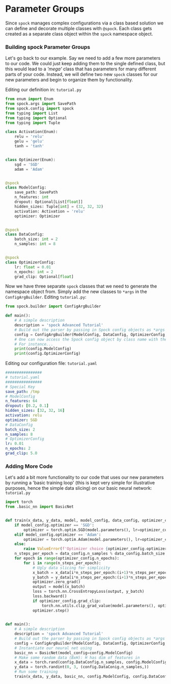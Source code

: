 # Parameter Groups

Since `spock` manages complex configurations via a class based solution we can define and decorate multiple classes 
with `@spock`. Each class gets created as a separate class object within the `spock` namespace object.

### Building spock Parameter Groups

Let's go back to our example. Say we need to add a few more parameters to our code. We could just keep adding them to 
the single defined class, but this would lead to a *'mega'* class that has parameters for many different parts of your 
code. Instead, we will define two new `spock` classes for our new parameters and begin to organize them by 
functionality.

Editing our definition in: `tutorial.py`

```python
from enum import Enum
from spock.args import SavePath
from spock.config import spock
from typing import List
from typing import Optional
from typing import Tuple

class Activation(Enum):
    relu = 'relu'
    gelu = 'gelu'
    tanh = 'tanh'


class Optimizer(Enum):
    sgd = 'SGD'
    adam = 'Adam'


@spock
class ModelConfig:
    save_path: SavePath
    n_features: int
    dropout: Optional[List[float]]
    hidden_sizes: Tuple[int] = (32, 32, 32)
    activation: Activation = 'relu'
    optimizer: Optimizer


@spock
class DataConfig:
    batch_size: int = 2
    n_samples: int = 8


@spock
class OptimizerConfig:
    lr: float = 0.01
    n_epochs: int = 2
    grad_clip: Optional[float]

```

Now we have three separate `spock` classes that we need to generate the namespace object from. Simply add the new 
classes to `*args` in the `ConfigArgBuilder`. Editing `tutorial.py`:

```python
from spock.builder import ConfigArgBuilder

def main():
    # A simple description
    description = 'spock Advanced Tutorial'
    # Build out the parser by passing in Spock config objects as *args after description
    config = ConfigArgBuilder(ModelConfig, DataConfig, OptimizerConfig, desc=description).generate()
    # One can now access the Spock config object by class name with the returned namespace
    # For instance...
    print(config.ModelConfig)
    print(config.OptimizerConfig)
```

Editing our configuration file: `tutorial.yaml`

```yaml
################
# tutorial.yaml
################
# Special Key
save_path: /tmp
# ModelConfig
n_features: 64
dropout: [0.2, 0.1]
hidden_sizes: [32, 32, 16]
activation: relu
optimizer: SGD
# DataConfig
batch_size: 2
n_samples: 8
# OptimizerConfig
lr: 0.01
n_epochs: 2
grad_clip: 5.0
```

### Adding More Code

Let's add a bit more functionality to our code that uses our new parameters by running a 'basic training loop' (this is 
kept very simple for illustrative purposes, hence the simple data slicing) on our basic neural network: `tutorial.py` 

```python
import torch
from .basic_nn import BasicNet


def train(x_data, y_data, model, model_config, data_config, optimizer_config):
    if model_config.optimizer == 'SGD':
        optimizer = torch.optim.SGD(model.parameters(), lr=optimizer_config.lr)
    elif model_config.optimizer == 'Adam':
        optimizer = torch.optim.Adam(model.parameters(), lr=optimizer_config.lr)
    else:
        raise ValueError(f'Optimizer choice {optimizer_config.optimizer} not available')
    n_steps_per_epoch = data_config.n_samples % data_config.batch_size
    for epoch in range(optimizer_config.n_epochs):
        for i in range(n_steps_per_epoch):
            # Ugly data slicing for simplicity
            x_batch = x_data[i*n_steps_per_epoch:(i+1)*n_steps_per_epoch,]
            y_batch = y_data[i*n_steps_per_epoch:(i+1)*n_steps_per_epoch,]
            optimizer.zero_grad()
            output = model(x_batch)
            loss = torch.nn.CrossEntropyLoss(output, y_batch)
            loss.backward()
            if optimizer_config.grad_clip:
                torch.nn.utils.clip_grad_value(model.parameters(), optimizer_config.grad_clip)
            optimizer.step()
                

def main():
    # A simple description
    description = 'spock Advanced Tutorial'
    # Build out the parser by passing in Spock config objects as *args after description
    config = ConfigArgBuilder(ModelConfig, DataConfig, OptimizerConfig, desc=description).generate()
    # Instantiate our neural net using
    basic_nn = BasicNet(model_config=config.ModelConfig)
    # Make some random data (BxH): H has dim of features in
    x_data = torch.rand(config.DataConfig.n_samples, config.ModelConfig.n_features)
    y_data = torch.randint(0, 3, (config.DataConig.n_samples,))
    # Run some training
    train(x_data, y_data, basic_nn, config.ModelConfig, config.DataConfig, config.OptimizerConfig) 
```